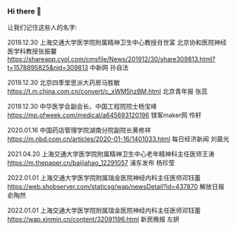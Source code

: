 ### Hi there 👋

让我们记住这些人的名字:

2019.12.30
上海交通大学医学院附属精神卫生中心教授肖世富
北京协和医院神经医学科教授张振馨
https://shareapp.cyol.com/cmsfile/News/201912/30/share309813.html?t=1578895825&nid=309813
中新网 孙自法

2019.12.30
北京四季堂思派大药房马胜敏
https://t.m.china.com.cn/convert/c_xWM5hzBM.html
北京青年报 张蕊

2019.12.30
中华医学会副会长、中国工程院院士杨宝峰
https://mp.ofweek.com/medical/a645693120196
镁客maker网 伶轩

2020.01.16
中国药店管理学院湖南分院副院长黄修祥
https://m.nbd.com.cn/articles/2020-01-16/1401033.html
每日经济新闻 刘晨光

2021.04.20
上海交通大学医学院附属精神卫生中心老年精神科主任医师王涛
https://m.thepaper.cn/baijiahao_12291057
浦东发布 杨珍莹

2022.01.01
上海交通大学医学院附属瑞金医院神经内科主任医师邓钰蕾
https://web.shobserver.com/staticsg/wap/newsDetail?id=437870
解放日报 俞陶然

2022.01.01
上海交通大学医学院附属瑞金医院神经内科主任医师邓钰蕾
https://wap.xinmin.cn/content/32091196.html
新民晚报 左妍
